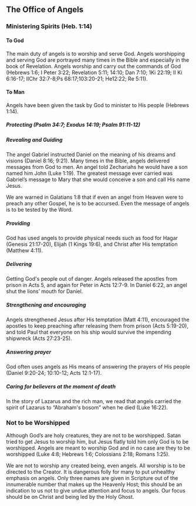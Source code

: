 ## The Office of Angels

### Ministering Spirits (Heb. 1:14)

#### To God

The main duty of angels is to worship and serve God. Angels worshipping and serving God are portrayed many times in the Bible and especially in the book of Revelation. Angels worship and carry out the commands of God (Hebrews 1:6; I Peter 3:22; Revelation 5:11; 14:10; <!--Following Not in SW--> Dan 7:10; 1Ki 22:19; II Ki 6:16-17; IIChr 32:7-8;Ps 68:17;103:20-21; He12:22; Re 5:11).

#### To Man

Angels have been given the task by God to minister to His people (Hebrews 1:14).

##### Protecting (Psalm 34:7; Exodus 14:19; Psalm 91:11-12)

##### Revealing and Guiding

The angel Gabriel instructed Daniel on the meaning of his dreams and visions (Daniel 8:16; 9:21). Many times in the Bible, angels delivered messages from God to men. An angel told Zechariahs he would have a son named him John (Luke 1:19). The greatest message ever carried was Gabriel’s message to Mary that she would conceive a son and call His name Jesus.

We are warned in Galatians 1:8 that if even an angel from Heaven were to preach any other Gospel, he is to be accursed. Even the message of angels is to be tested by the Word.

##### Providing

God has used angels to provide physical needs such as food for Hagar (Genesis 21:17-20), Elijah (1 Kings 19:6), and Christ after His temptation (Matthew 4:11).

##### Delivering

Getting God's people out of danger. Angels released the apostles from prison in Acts 5, and again for Peter in Acts 12:7-9. In Daniel 6:22, an angel shut the lions’ mouth for Daniel.

##### Strengthening and encouraging

Angels strengthened Jesus after His temptation (Matt 4:11), encouraged the apostles to keep preaching after releasing them from prison (Acts 5:19-20), and told Paul that everyone on his ship would survive the impending shipwreck (Acts 27:23-25).

##### Answering prayer

God often uses angels as His means of answering the prayers of His people (Daniel 9:20-24; 10:10-12; Acts 12:1-17).

##### Caring for believers at the moment of death

In the story of Lazarus and the rich man, we read that angels carried the spirit of Lazarus to “Abraham's bosom” when he died (Luke 16:22).

### Not to be Worshipped

Although God’s are holy creatures, they are not to be worshipped. Satan tried to get Jesus to worship him, but Jesus flatly told him only God is to be worshipped. Angels are meant to worship God and in no case are they to be worshipped (Luke 4:8; Hebrews 1:6; Colossians 2:18; Romans 1:25).

We are not to worship any created being, even angels. All worship is to be directed to the Creator. It is dangerous folly for many to put unhealthy emphasis on angels. Only three names are given in Scripture out of the innumerable number that makes up the Heavenly Host; this should be an indication to us not to give undue attention and focus to angels. Our focus should be on Christ and being led by the Holy Ghost.
